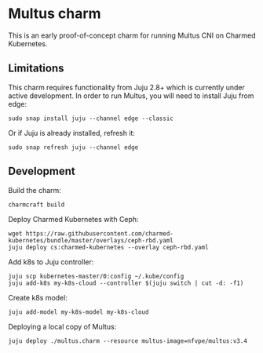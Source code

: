 # Multus charm

This is an early proof-of-concept charm for running Multus CNI on Charmed
Kubernetes.

## Limitations

This charm requires functionality from Juju 2.8+ which is currently under
active development. In order to run Multus, you will need to install Juju from
edge:

```
sudo snap install juju --channel edge --classic
```

Or if Juju is already installed, refresh it:

```
sudo snap refresh juju --channel edge
```

## Development

Build the charm:

```
charmcraft build
```

Deploy Charmed Kubernetes with Ceph:
```
wget https://raw.githubusercontent.com/charmed-kubernetes/bundle/master/overlays/ceph-rbd.yaml
juju deploy cs:charmed-kubernetes --overlay ceph-rbd.yaml
```

Add k8s to Juju controller:
```
juju scp kubernetes-master/0:config ~/.kube/config
juju add-k8s my-k8s-cloud --controller $(juju switch | cut -d: -f1)
```

Create k8s model:
```
juju add-model my-k8s-model my-k8s-cloud
```

Deploying a local copy of Multus:
```
juju deploy ./multus.charm --resource multus-image=nfvpe/multus:v3.4
```
